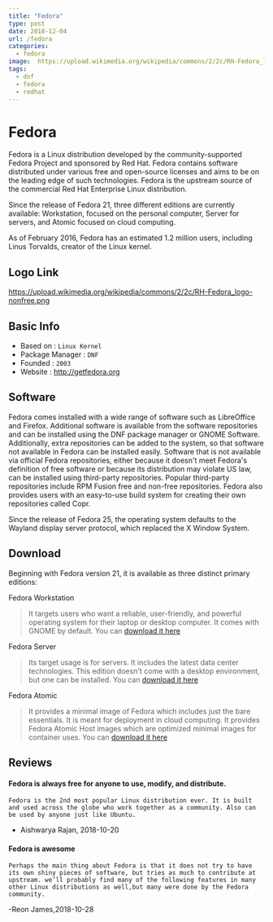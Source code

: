 ```yaml
---
title: "Fedora"
type: post
date: 2018-12-04
url: /fedora
categories:
  - fedora
image:  https://upload.wikimedia.org/wikipedia/commons/2/2c/RH-Fedora_logo-nonfree.png
tags:
  - dnf
  - fedora
  - redhat
---
```


# Fedora

Fedora is a Linux distribution developed by the community-supported Fedora Project and sponsored by Red Hat. Fedora contains software distributed under various free and open-source licenses and aims to be on the leading edge of such technologies. Fedora is the upstream source of the commercial Red Hat Enterprise Linux distribution.

Since the release of Fedora 21, three different editions are currently available: Workstation, focused on the personal computer, Server for servers, and Atomic focused on cloud computing.

As of February 2016, Fedora has an estimated 1.2 million users, including Linus Torvalds, creator of the Linux kernel.
## Logo Link

https://upload.wikimedia.org/wikipedia/commons/2/2c/RH-Fedora_logo-nonfree.png

## Basic Info

* Based on : `Linux Kernel`
* Package Manager : `DNF`
* Founded : `2003`
* Website : http://getfedora.org
## Software

Fedora comes installed with a wide range of software such as LibreOffice and Firefox. Additional software is available from the software repositories and can be installed using the DNF package manager or GNOME Software.
Additionally, extra repositories can be added to the system, so that software not available in Fedora can be installed easily. Software that is not available via official Fedora repositories, either because it doesn't meet Fedora's definition of free software or because its distribution may violate US law, can be installed using third-party repositories. Popular third-party repositories include RPM Fusion free and non-free repositories. Fedora also provides users with an easy-to-use build system for creating their own repositories called Copr.

Since the release of Fedora 25, the operating system defaults to the Wayland display server protocol, which replaced the X Window System. 

## Download

Beginning with Fedora version 21, it is available as three distinct primary editions:

Fedora Workstation
>It targets users who want a reliable, user-friendly, and powerful operating system for their laptop or desktop computer. It comes with GNOME by default.
 You can [download it here](https://getfedora.org/en/workstation/download/)

Fedora Server
>Its target usage is for servers. It includes the latest data center technologies. This edition doesn't come with a desktop environment, but one can be installed.
 You can [download it here](https://getfedora.org/en/server/download/)

Fedora Atomic 
>It provides a minimal image of Fedora which includes just the bare essentials. It is meant for deployment in cloud computing. It provides Fedora Atomic Host images which are optimized minimal images for container uses.
 You can [download it here](https://getfedora.org/en/atomic/download/)

## Reviews

#### Fedora is always free for anyone to use, modify, and distribute.

```
Fedora is the 2nd most popular Linux distribution ever. It is built and used across the globe who work together as a community. Also can be used by anyone just like Ubuntu.
```
- Aishwarya Rajan, 2018-10-20
#### Fedora is awesome
```
Perhaps the main thing about Fedora is that it does not try to have its own shiny pieces of software, but tries as much to contribute at upstream. we’ll probably find many of the following features in many other Linux distributions as well,but many were done by the Fedora community.
```
-Reon James,2018-10-28
